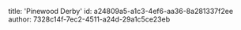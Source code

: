 title: 'Pinewood Derby'
id: a24809a5-a1c3-4ef6-aa36-8a281337f2ee
author: 7328c14f-7ec2-4511-a24d-29a1c5ce23eb
